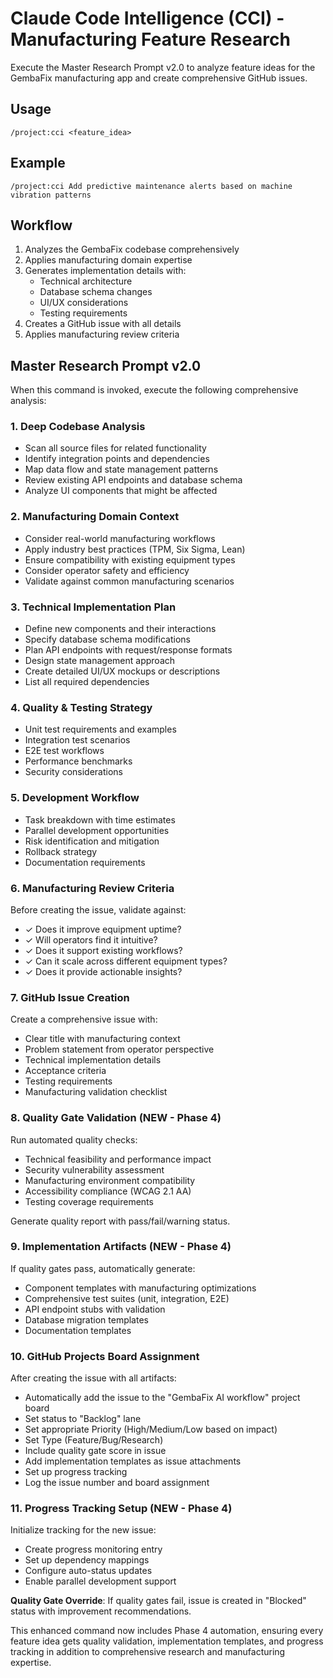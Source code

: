 # Claude Code Intelligence (CCI) - Manufacturing Feature Research

Execute the Master Research Prompt v2.0 to analyze feature ideas for the GembaFix manufacturing app and create comprehensive GitHub issues.

## Usage
```
/project:cci <feature_idea>
```

## Example
```
/project:cci Add predictive maintenance alerts based on machine vibration patterns
```

## Workflow
1. Analyzes the GembaFix codebase comprehensively
2. Applies manufacturing domain expertise
3. Generates implementation details with:
   - Technical architecture
   - Database schema changes
   - UI/UX considerations
   - Testing requirements
4. Creates a GitHub issue with all details
5. Applies manufacturing review criteria

## Master Research Prompt v2.0

When this command is invoked, execute the following comprehensive analysis:

### 1. Deep Codebase Analysis
- Scan all source files for related functionality
- Identify integration points and dependencies
- Map data flow and state management patterns
- Review existing API endpoints and database schema
- Analyze UI components that might be affected

### 2. Manufacturing Domain Context
- Consider real-world manufacturing workflows
- Apply industry best practices (TPM, Six Sigma, Lean)
- Ensure compatibility with existing equipment types
- Consider operator safety and efficiency
- Validate against common manufacturing scenarios

### 3. Technical Implementation Plan
- Define new components and their interactions
- Specify database schema modifications
- Plan API endpoints with request/response formats
- Design state management approach
- Create detailed UI/UX mockups or descriptions
- List all required dependencies

### 4. Quality & Testing Strategy
- Unit test requirements and examples
- Integration test scenarios
- E2E test workflows
- Performance benchmarks
- Security considerations

### 5. Development Workflow
- Task breakdown with time estimates
- Parallel development opportunities
- Risk identification and mitigation
- Rollback strategy
- Documentation requirements

### 6. Manufacturing Review Criteria
Before creating the issue, validate against:
- ✓ Does it improve equipment uptime?
- ✓ Will operators find it intuitive?
- ✓ Does it support existing workflows?
- ✓ Can it scale across different equipment types?
- ✓ Does it provide actionable insights?

### 7. GitHub Issue Creation
Create a comprehensive issue with:
- Clear title with manufacturing context
- Problem statement from operator perspective
- Technical implementation details
- Acceptance criteria
- Testing requirements
- Manufacturing validation checklist

### 8. Quality Gate Validation (NEW - Phase 4)
Run automated quality checks:
- Technical feasibility and performance impact
- Security vulnerability assessment  
- Manufacturing environment compatibility
- Accessibility compliance (WCAG 2.1 AA)
- Testing coverage requirements

Generate quality report with pass/fail/warning status.

### 9. Implementation Artifacts (NEW - Phase 4)
If quality gates pass, automatically generate:
- Component templates with manufacturing optimizations
- Comprehensive test suites (unit, integration, E2E)
- API endpoint stubs with validation
- Database migration templates
- Documentation templates

### 10. GitHub Projects Board Assignment
After creating the issue with all artifacts:
- Automatically add the issue to the "GembaFix AI workflow" project board
- Set status to "Backlog" lane
- Set appropriate Priority (High/Medium/Low based on impact)
- Set Type (Feature/Bug/Research)
- Include quality gate score in issue
- Add implementation templates as issue attachments
- Set up progress tracking
- Log the issue number and board assignment

### 11. Progress Tracking Setup (NEW - Phase 4)
Initialize tracking for the new issue:
- Create progress monitoring entry
- Set up dependency mappings
- Configure auto-status updates
- Enable parallel development support

**Quality Gate Override**: If quality gates fail, issue is created in "Blocked" status with improvement recommendations.

This enhanced command now includes Phase 4 automation, ensuring every feature idea gets quality validation, implementation templates, and progress tracking in addition to comprehensive research and manufacturing expertise.